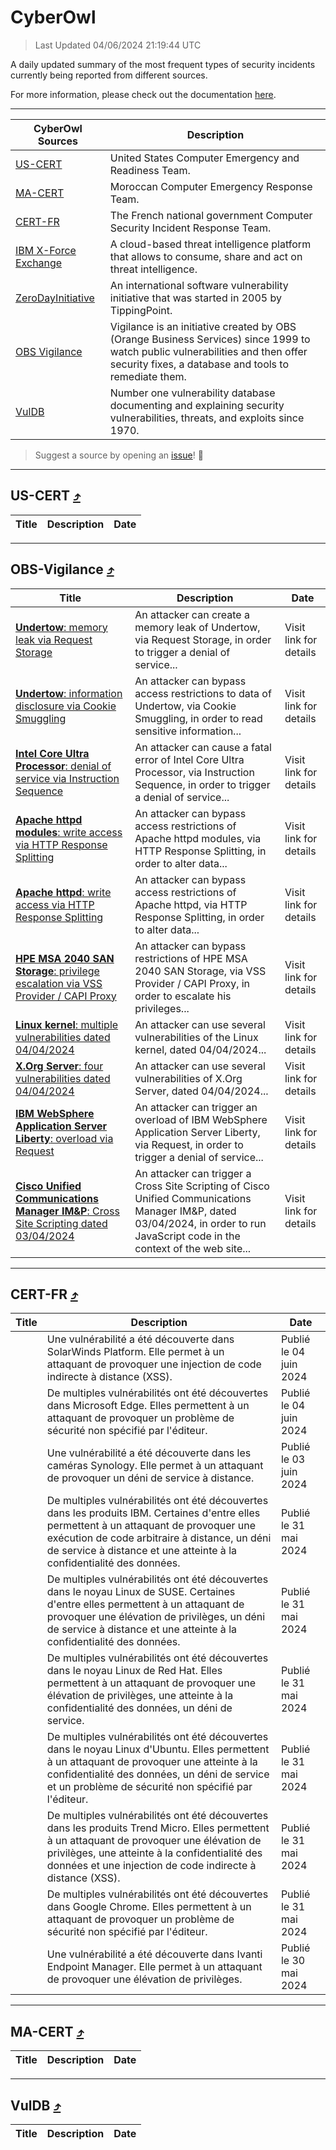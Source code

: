 
 <div id='top'></div>

# CyberOwl

 > Last Updated 04/06/2024 21:19:44 UTC
 
 A daily updated summary of the most frequent types of security incidents currently being reported from different sources.
 
 For more information, please check out the documentation [here](./docs/README.md).
 
 ---
 |CyberOwl Sources|Description|
 |---|---|
 |[US-CERT](#us-cert-arrow_heading_up)|United States Computer Emergency and Readiness Team.|
 |[MA-CERT](#ma-cert-arrow_heading_up)|Moroccan Computer Emergency Response Team.|
 |[CERT-FR](#cert-fr-arrow_heading_up)|The French national government Computer Security Incident Response Team.|
 |[IBM X-Force Exchange](#ibmcloud-arrow_heading_up)|A cloud-based threat intelligence platform that allows to consume, share and act on threat intelligence.|
 |[ZeroDayInitiative](#zerodayinitiative-arrow_heading_up)|An international software vulnerability initiative that was started in 2005 by TippingPoint.|
 |[OBS Vigilance](#obs-vigilance-arrow_heading_up)|Vigilance is an initiative created by OBS (Orange Business Services) since 1999 to watch public vulnerabilities and then offer security fixes, a database and tools to remediate them.|
 |[VulDB](#vuldb-arrow_heading_up)|Number one vulnerability database documenting and explaining security vulnerabilities, threats, and exploits since 1970.|
 
 > Suggest a source by opening an [issue](https://github.com/karimhabush/cyberowl/issues)! :raised_hands:
 ---

## US-CERT [:arrow_heading_up:](#cyberowl)

 |Title|Description|Date|
 |---|---|---|
 
 ---

## OBS-Vigilance [:arrow_heading_up:](#cyberowl)

 |Title|Description|Date|
 |---|---|---|
 |[<a href="https://vigilance.fr/vulnerability/Undertow-memory-leak-via-Request-Storage-43968" class="noirorange"><b>Undertow</b>: memory leak via Request Storage</a>](https://vigilance.fr/vulnerability/Undertow-memory-leak-via-Request-Storage-43968)|An attacker can create a memory leak of Undertow, via Request Storage, in order to trigger a denial of service...|Visit link for details|
 |[<a href="https://vigilance.fr/vulnerability/Undertow-information-disclosure-via-Cookie-Smuggling-43967" class="noirorange"><b>Undertow</b>: information disclosure via Cookie Smuggling</a>](https://vigilance.fr/vulnerability/Undertow-information-disclosure-via-Cookie-Smuggling-43967)|An attacker can bypass access restrictions to data of Undertow, via Cookie Smuggling, in order to read sensitive information...|Visit link for details|
 |[<a href="https://vigilance.fr/vulnerability/Intel-Core-Ultra-Processor-denial-of-service-via-Instruction-Sequence-44339" class="noirorange"><b>Intel Core Ultra Processor</b>: denial of service via Instruction Sequence</a>](https://vigilance.fr/vulnerability/Intel-Core-Ultra-Processor-denial-of-service-via-Instruction-Sequence-44339)|An attacker can cause a fatal error of Intel Core Ultra Processor, via Instruction Sequence, in order to trigger a denial of service...|Visit link for details|
 |[<a href="https://vigilance.fr/vulnerability/Apache-httpd-modules-write-access-via-HTTP-Response-Splitting-43963" class="noirorange"><b>Apache httpd modules</b>: write access via HTTP Response Splitting</a>](https://vigilance.fr/vulnerability/Apache-httpd-modules-write-access-via-HTTP-Response-Splitting-43963)|An attacker can bypass access restrictions of Apache httpd modules, via HTTP Response Splitting, in order to alter data...|Visit link for details|
 |[<a href="https://vigilance.fr/vulnerability/Apache-httpd-write-access-via-HTTP-Response-Splitting-43962" class="noirorange"><b>Apache httpd</b>: write access via HTTP Response Splitting</a>](https://vigilance.fr/vulnerability/Apache-httpd-write-access-via-HTTP-Response-Splitting-43962)|An attacker can bypass access restrictions of Apache httpd, via HTTP Response Splitting, in order to alter data...|Visit link for details|
 |[<a href="https://vigilance.fr/vulnerability/HPE-MSA-2040-SAN-Storage-privilege-escalation-via-VSS-Provider-CAPI-Proxy-43961" class="noirorange"><b>HPE MSA 2040 SAN Storage</b>: privilege escalation via VSS Provider / CAPI Proxy</a>](https://vigilance.fr/vulnerability/HPE-MSA-2040-SAN-Storage-privilege-escalation-via-VSS-Provider-CAPI-Proxy-43961)|An attacker can bypass restrictions of HPE MSA 2040 SAN Storage, via VSS Provider / CAPI Proxy, in order to escalate his privileges...|Visit link for details|
 |[<a href="https://vigilance.fr/vulnerability/Linux-kernel-multiple-vulnerabilities-dated-04-04-2024-43958" class="noirorange"><b>Linux kernel</b>: multiple vulnerabilities dated 04/04/2024</a>](https://vigilance.fr/vulnerability/Linux-kernel-multiple-vulnerabilities-dated-04-04-2024-43958)|An attacker can use several vulnerabilities of the Linux kernel, dated 04/04/2024...|Visit link for details|
 |[<a href="https://vigilance.fr/vulnerability/X-Org-Server-four-vulnerabilities-dated-04-04-2024-43956" class="noirorange"><b>X.Org Server</b>: four vulnerabilities dated 04/04/2024</a>](https://vigilance.fr/vulnerability/X-Org-Server-four-vulnerabilities-dated-04-04-2024-43956)|An attacker can use several vulnerabilities of X.Org Server, dated 04/04/2024...|Visit link for details|
 |[<a href="https://vigilance.fr/vulnerability/IBM-WebSphere-Application-Server-Liberty-overload-via-Request-43955" class="noirorange"><b>IBM WebSphere Application Server Liberty</b>: overload via Request</a>](https://vigilance.fr/vulnerability/IBM-WebSphere-Application-Server-Liberty-overload-via-Request-43955)|An attacker can trigger an overload of IBM WebSphere Application Server Liberty, via Request, in order to trigger a denial of service...|Visit link for details|
 |[<a href="https://vigilance.fr/vulnerability/Cisco-Unified-Communications-Manager-IM-P-Cross-Site-Scripting-dated-03-04-2024-43953" class="noirorange"><b>Cisco Unified Communications Manager IM&amp;P</b>: Cross Site Scripting dated 03/04/2024</a>](https://vigilance.fr/vulnerability/Cisco-Unified-Communications-Manager-IM-P-Cross-Site-Scripting-dated-03-04-2024-43953)|An attacker can trigger a Cross Site Scripting of Cisco Unified Communications Manager IM&P, dated 03/04/2024, in order to run JavaScript code in the context of the web site...|Visit link for details|
 
 ---

## CERT-FR [:arrow_heading_up:](#cyberowl)

 |Title|Description|Date|
 |---|---|---|
 |[](https://www.cert.ssi.gouv.fr/avis/CERTFR-2024-AVI-0462/)|Une vulnérabilité a été découverte dans SolarWinds Platform. Elle permet à un attaquant de provoquer une injection de code indirecte à distance (XSS).|Publié le 04 juin 2024|
 |[](https://www.cert.ssi.gouv.fr/avis/CERTFR-2024-AVI-0461/)|De multiples vulnérabilités ont été découvertes dans Microsoft Edge. Elles permettent à un attaquant de provoquer un problème de sécurité non spécifié par l'éditeur.|Publié le 04 juin 2024|
 |[](https://www.cert.ssi.gouv.fr/avis/CERTFR-2024-AVI-0460/)|Une vulnérabilité a été découverte dans les caméras Synology. Elle permet à un attaquant de provoquer un déni de service à distance.|Publié le 03 juin 2024|
 |[](https://www.cert.ssi.gouv.fr/avis/CERTFR-2024-AVI-0459/)|De multiples vulnérabilités ont été découvertes dans les produits IBM. Certaines d'entre elles permettent à un attaquant de provoquer une exécution de code arbitraire à distance, un déni de service à distance et une atteinte à la confidentialité des données.|Publié le 31 mai 2024|
 |[](https://www.cert.ssi.gouv.fr/avis/CERTFR-2024-AVI-0458/)|De multiples vulnérabilités ont été découvertes dans le noyau Linux de SUSE. Certaines d'entre elles permettent à un attaquant de provoquer une élévation de privilèges, un déni de service à distance et une atteinte à la confidentialité des données.|Publié le 31 mai 2024|
 |[](https://www.cert.ssi.gouv.fr/avis/CERTFR-2024-AVI-0457/)|De multiples vulnérabilités ont été découvertes dans le noyau Linux de Red Hat. Elles permettent à un attaquant de provoquer une élévation de privilèges, une atteinte à la confidentialité des données, un déni de service.|Publié le 31 mai 2024|
 |[](https://www.cert.ssi.gouv.fr/avis/CERTFR-2024-AVI-0456/)|De multiples vulnérabilités ont été découvertes dans le noyau Linux d'Ubuntu. Elles permettent à un attaquant de provoquer une atteinte à la confidentialité des données, un déni de service et un problème de sécurité non spécifié par l'éditeur.|Publié le 31 mai 2024|
 |[](https://www.cert.ssi.gouv.fr/avis/CERTFR-2024-AVI-0455/)|De multiples vulnérabilités ont été découvertes dans les produits Trend Micro. Elles permettent à un attaquant de provoquer une élévation de privilèges, une atteinte à la confidentialité des données et une injection de code indirecte à distance (XSS).|Publié le 31 mai 2024|
 |[](https://www.cert.ssi.gouv.fr/avis/CERTFR-2024-AVI-0454/)|De multiples vulnérabilités ont été découvertes dans Google Chrome. Elles permettent à un attaquant de provoquer un problème de sécurité non spécifié par l'éditeur.|Publié le 31 mai 2024|
 |[](https://www.cert.ssi.gouv.fr/avis/CERTFR-2024-AVI-0453/)|Une vulnérabilité a été découverte dans Ivanti Endpoint Manager. Elle permet à un attaquant de provoquer une élévation de privilèges.|Publié le 30 mai 2024|
 
 ---

## MA-CERT [:arrow_heading_up:](#cyberowl)

 |Title|Description|Date|
 |---|---|---|
 
 ---

## VulDB [:arrow_heading_up:](#cyberowl)

 |Title|Description|Date|
 |---|---|---|
 